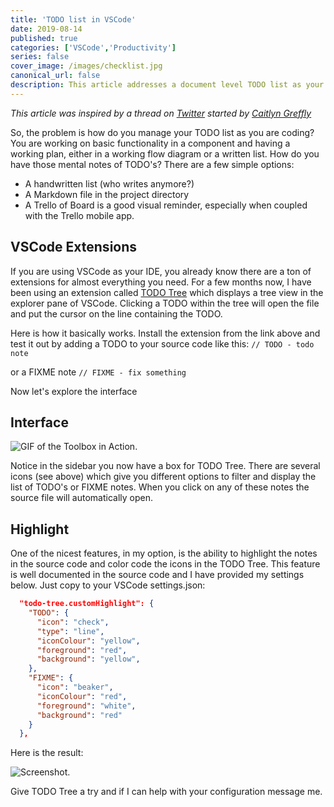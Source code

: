 ```yaml
---
title: 'TODO list in VSCode'
date: 2019-08-14
published: true
categories: ['VSCode','Productivity']
series: false
cover_image: /images/checklist.jpg
canonical_url: false
description: This article addresses a document level TODO list as your are coding and developing an application.
---
```

_This article was inspired by a thread on [Twitter](https://twitter.com/thecaitcode/status/1160348409313652736) started by [Caitlyn Greffly](https://caitlyngreffly.com/)_

So, the problem is how do you manage your TODO list as you are coding? You are working on basic functionality in a component and having a working plan, either in a working flow diagram or a written list. How do you have those mental notes of TODO's? There are a few simple options:
- A handwritten list (who writes anymore?)
- A Markdown file in the project directory
- A Trello of Board is a good visual reminder, especially when coupled with the Trello mobile app.

## VSCode Extensions
If you are using VSCode as your IDE, you already know there are a ton of extensions for almost everything you need. For a few months now, I have been using an extension called [TODO Tree](https://marketplace.visualstudio.com/items?itemName=Gruntfuggly.todo-tree) which displays a tree view in the explorer pane of VSCode. Clicking a TODO within the tree will open the file and put the cursor on the line containing the TODO.

Here is how it basically works. Install the extension from the link above and test it out by adding a TODO to your source code like this:
`// TODO - todo note`

or a FIXME note
`// FIXME - fix something`

Now let's explore the interface

## Interface
![GIF of the Toolbox in Action.](https://thepracticaldev.s3.amazonaws.com/i/uw5odwnsgfep9d56iczc.gif)

Notice in the sidebar you now have a box for TODO Tree. There are several icons (see above) which give you different options to filter and display the list of TODO's or FIXME notes. When you click on any of these notes the source file will automatically open.

## Highlight
One of the nicest features, in my option, is the ability to highlight the notes in the source code and color code the icons in the TODO Tree. This feature is well documented in the source code and I have provided my settings below. Just copy to your VSCode settings.json:

```json
  "todo-tree.customHighlight": {
    "TODO": {
      "icon": "check",
      "type": "line",
      "iconColour": "yellow",
      "foreground": "red",
      "background": "yellow",
    },
    "FIXME": {
      "icon": "beaker",
      "iconColour": "red",
      "foreground": "white",
      "background": "red"
    }
  },
```
Here is the result:

![Screenshot.](https://thepracticaldev.s3.amazonaws.com/i/vporbgidpzomglepojz2.png)

Give TODO Tree a try and if I can help with your configuration message me.
